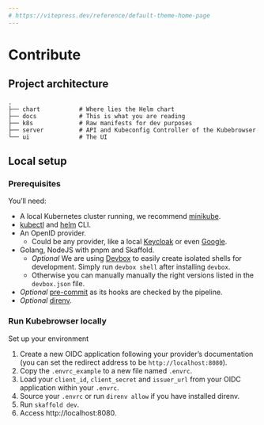 ```yaml
---
# https://vitepress.dev/reference/default-theme-home-page
---
```


# Contribute

## Project architecture

```
.
├── chart           # Where lies the Helm chart
├── docs            # This is what you are reading
├── k8s             # Raw manifests for dev purposes
├── server          # API and Kubeconfig Controller of the Kubebrowser
└── ui              # The UI
```

## Local setup

### Prerequisites

You’ll need:

- A local Kubernetes cluster running, we recommend [minikube](https://minikube.sigs.k8s.io/docs/).
- [kubectl](https://kubernetes.io/docs/reference/kubectl/) and [helm](https://helm.sh/docs/intro/install/) CLI.
- An OpenID provider.
  - Could be any provider, like a local [Keycloak](https://www.keycloak.org/securing-apps/oidc-layers) or even [Google](https://developers.google.com/identity/openid-connect/openid-connect).
- Golang, NodeJS with pnpm and Skaffold.
  - *Optional* We are using [Devbox](https://www.jetify.com/docs/devbox/) to easily create isolated shells for development. Simply run `devbox shell` after installing `devbox`.
  - Otherwise you can manually manually the right versions listed in the `devbox.json` file.
- *Optional* [pre-commit](https://pre-commit.com/) as its hooks are checked by the pipeline.
- *Optional* [direnv](https://direnv.net/).

### Run Kubebrowser locally

Set up your environment
1. Create a new OIDC application following your provider’s documentation (you can set the redirect address to be `http://localhost:8080`).
1. Copy the `.envrc_example` to a new file named `.envrc`.
1. Load your `client_id`, `client_secret` and `issuer_url` from your OIDC application within your `.envrc`.
1. Source your `.envrc` or run `direnv allow` if you have installed direnv.
1. Run `skaffold dev`.
1. Access http://localhost:8080.
